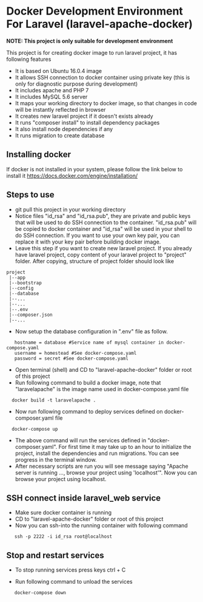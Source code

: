 # Docker Development Environment For Laravel (laravel-apache-docker)

**NOTE: This project is only suitable for development environment**

This project is for creating docker image to run laravel project, it has following features
* It is based on Ubuntu 16.0.4 image
* It allows SSH connection to docker container using private key (this is only for diagnostic purpose during development)
* It includes apache and PHP 7
* It includes MySQL 5.6 server
* It maps your working directory to docker image, so that changes in code will be instantly reflected in browser
* It creates new laravel project if it doesn't exists already
* It runs "composer install" to install dependency packages 
* It also install node dependencies if any
* It runs migration to create database

## Installing docker
If docker is not installed in your system, please follow the link below to install it
https://docs.docker.com/engine/installation/

## Steps to use
* git pull this project in your working directory
* Notice files "id_rsa" and "id_rsa.pub", they are private and public keys that will be used to do SSH connection to the container. "id_rsa.pub" will be copied to docker container and "id_rsa" will be used in your shell to do SSH connection. If you want to use your own key pair, you can replace it with your key pair before building docker image.
* Leave this step if you want to create new laravel project. If you already have laravel project, copy content of your laravel project to "project" folder. After copying, structure of project folder should look like
 ```
 project
  |--app
  |--bootstrap
  |--config
  |--database
  |--...
  |--...
  |--.env
  |--composer.json
  |--...
  ```
* Now setup the database configuration in ".env" file as follow. 
```
   hostname = database #Service name of mysql container in docker-compose.yaml
   username = homestead #See docker-compose.yaml
   password = secret #See docker-compose.yaml
 ```
* Open terminal (shell) and CD to "laravel-apache-docker" folder or root of this project
* Run following command to build a docker image, note that "laravelapache" is the image name used in docker-compose.yaml file
 ```
   docker build -t laravelapache .
 ```
* Now run following command to deploy services defined on docker-composer.yaml file
 ```
   docker-compose up
 ```
* The above command will run the services defined in "docker-composer.yaml". For first time it may take up to an hour to initialize the project, install the dependencies and run migrations. You can see progress in the terminal window.
* After necessary scripts are run you will see message saying "Apache server is running ..., browse your project using 'localhost'". Now you can browse your project using localhost.

## SSH connect inside laravel_web service
* Make sure docker container is running
* CD to "laravel-apache-docker" folder or root of this project
* Now you can ssh-into the running container with following command
```
   ssh -p 2222 -i id_rsa root@localhost
```
## Stop and restart services
* To stop running services press keys ctrl + C

* Run following command to unload the services
```
   docker-compose down
```


